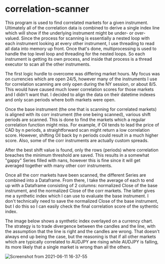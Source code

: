 # correlation-scanner
This program is used to find correlated markets for a given instrument. Ultimately all of the correlation data is combined to derive a single index line which will show if the underlying instrument might be under- or over-valued.  Since the process for scanning is essentially a nested loop with each instrument looking at every other instrument, I use threading to read all data into memory up front.  Once that's done, multiprocessing is used to handle the top level loop and threading for the nested loops.  So each instrument is getting its own process, and inside that process is a thread executor to scan all the other instruments.  

The first logic hurdle to overcome was differing market hours.  My focus was on currencies which are open 24/5, however many of the instruments I use for correlation scanning are only open during the NY session, or about 8/5.  This would have caused much lower correlation scores for those markets and I didn't want that. I decided to align the data on their datetime indexes and only scan periods where both markets were open. 

Once the base instrument (the one that is scanning for correlated markets) is aligned with its corr instrument (the one being scanned), various shift periods are scanned. This is done to find the markets which a regular correlation function might miss.  For example, if Oil tends to lead the price of CAD by n periods, a straightforward scan might return a low correlation score.  However, shifting Oil back by n periods could result in a much higher score.  Also, some of the corr instruments are actually custom spreads.

After the best shift value is found, only the rows (periods) where correlation breaches the minimum threshold are saved. This results in a somewhat "gappy" Series filled with nans, however this is fine since it will get averaged together with many other corr instruments.  

Once all the corr markets have been scanned, the different Series are combined into a Dataframe. From there, I take the average of each to end up with a Dataframe consisting of 2 columns: normalized Close of the base instrument, and the normalized Close of the corr markets. The latter gives me a synthetic index which I can use to evaluate the base instrument.  I don't technically need to save the normalized Close of the base instrument, but I do this so I can easily check the final correlation score of the sythentic index.

The image below shows a synthetic index overlayed on a currency chart.  The strategy is to trade divergence between the candles and the line, with the assumption that the line is right and the candles are wrong.  That doesn't always end up being the case, but the reasoning is that if all other markets which are typically correlated to AUDJPY are rising while AUDJPY is falling, its more likely that a single market is wrong than all the others.

![Screenshot from 2021-06-11 16-37-55](https://user-images.githubusercontent.com/62268115/121751350-8d273800-cad3-11eb-9c96-67d79f85c121.png)

